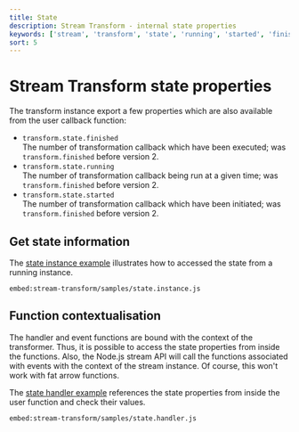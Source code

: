 ```yaml
---
title: State
description: Stream Transform - internal state properties
keywords: ['stream', 'transform', 'state', 'running', 'started', 'finished']
sort: 5
---
```


# Stream Transform state properties

The transform instance export a few properties which are also available from the user callback function:

* `transform.state.finished`   
  The number of transformation callback which have been executed; was `transform.finished` before version 2.
* `transform.state.running`   
  The number of transformation callback being run at a given time; was `transform.finished` before version 2.
* `transform.state.started`   
  The number of transformation callback which have been initiated; was `transform.finished` before version 2.

## Get state information

The [state instance example](https://github.com/adaltas/node-csv/blob/master/packages/stream-transform/samples/state.instance.js) illustrates how to accessed the state from a running instance.

`embed:stream-transform/samples/state.instance.js`

## Function contextualisation

The handler and event functions are bound with the context of the transformer. Thus, it is possible to access the state properties from inside the functions. Also, the Node.js stream API will call the functions associated with events with the context of the stream instance. Of course, this won't work with fat arrow functions.

The [state handler example](https://github.com/adaltas/node-csv/blob/master/packages/stream-transform/samples/state.handler.js) references the state properties from inside the user function and check their values.

`embed:stream-transform/samples/state.handler.js`
